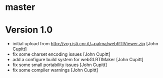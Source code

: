 # master 

# Version 1.0

* initial upload from http://vcg.isti.cnr.it/~palma/webRTIViewer.zip [John Cupitt]
* fix some charset encoding issues [John Cupitt]
* add a configure build system for webGLRTIMaker [John Cupitt]
* fix some small portability issues [John Cupitt]
* fix some compiler warnings [John Cupitt]

